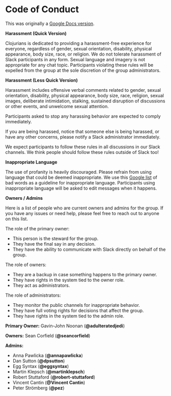 # Code of Conduct
This was originally a [Google Docs version](https://goo.gl/VsJ8q8).
 
**Harassment (Quick Version)**
 
Clojurians is dedicated to providing a harassment-free experience for everyone, regardless of gender, sexual orientation, disability, physical appearance, body size, race, or religion. We do not tolerate harassment of Slack participants in any form. Sexual language and imagery is not appropriate for any chat topic. Participants violating these rules will be expelled from the group at the sole discretion of the group administrators.
 
 **Harassment (Less Quick Version)**
 
Harassment includes offensive verbal comments related to gender, sexual orientation, disability, physical appearance, body size, race, religion, sexual images, deliberate intimidation, stalking, sustained disruption of discussions or other events, and unwelcome sexual attention.
 
Participants asked to stop any harassing behavior are expected to comply immediately.
 
If you are being harassed, notice that someone else is being harassed, or have any other concerns, please notify a Slack administrator immediately.
 
We expect participants to follow these rules in all discussions in our Slack channels. We think people should follow these rules outside of Slack too!
 
 **Inappropriate Language**
 
The use of profanity is heavily discouraged. Please refrain from using language that could be deemed inappropriate. We use this [Google list](https://code.google.com/p/badwordslist/downloads/detail?name=badwords.txt) of bad words as a guideline for inappropriate language. Participants using inappropriate language will be asked to edit messages when it happens.
 
 **Owners / Admins**
 
Here is a list of people who are current owners and admins for the group. If you have any issues or need help, please feel free to reach out to anyone on this list.
 
The role of the primary owner:

- This person is the steward for the group.
- They have the final say in any decision.
- They have the ability to communicate with Slack directly on behalf of the group.

 
The role of owners:

- They are a backup in case something happens to the primary owner.
- They have rights in the system tied to the owner role.
- They act as administrators.

 
The role of administrators:

- They monitor the public channels for inappropriate behavior.
- They have full voting rights for decisions that affect the group.
- They have rights in the system tied to the admin role.

**Primary Owner:** Gavin-John Noonan (**@adulteratedjedi**)

**Owners:** Sean Corfield (**@seancorfield**)

**Admins:**

- Anna Pawlicka (**@annapawlicka**)
- Dan Sutton (**@dpsutton**)
- Egg Syntax (**@eggsyntax**)
- Martin Klepsch (**@martinklepsch**)
- Robert Stuttaford (**@robert-stuttaford**)
- Vincent Cantin (**@Vincent Cantin**)
- Peter Strömberg (**@pez**)

